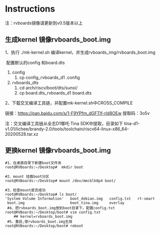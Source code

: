 # Instructions

注：rvboards镜像请更新到v0.5版本以上

## 生成kernel 镜像rvboards_boot.img

1、执行 ./mk-kernel.sh 编译kernel，并生成rvboards_img/rvboards_boot.img

​	配置默认的config 和board.dts

1. config
   1. cp config_rvboards_d1 .config
2. rvboards_dts
   1. cd arch/riscv/boot/dts/sunxi/
   2. cp board.dts_rvboards_d1 board.dts

2、下载交叉编译工具链，并配置mk-kernel.sh中CROSS_COMPILE

链接：https://pan.baidu.com/s/1-F9YPfm_dGFTlf-rld8OEw 
提取码：3o5v

注：交叉编译工具链从全志D1哪吒·Tina SDK中提取，目录如下
tina-d1-v1.01/lichee/brandy-2.0/tools/toolchain/riscv64-linux-x86_64-20200528.tar.xz

## 更换kernel 镜像rvboards_boot.img

```shell
#1、在桌面目录下新建boot文件夹
root@RVBoards:~/Desktop#  mkdir boot

#2、mount 挂载boot分区
root@RVBoards:~/Desktop# mount /dev/mmcblk0p4 boot/

#3、检查mount是否成功
root@RVBoards:~/Desktop# ls boot/
'System Volume Information'   boot_debian.img   config.txt   rt-smart
 boot.img                     boot_tina.img     overlay
 #4、把rvboards_boot.img放到boot目录下，配置config.txt
root@RVBoards:~/Desktop/boot# vim config.txt
	## kernel=rvboards_boot.img
 #5、重启,使rvboards_boot.img生效
root@RVBoards:~/Desktop/boot# reboot
 
```






